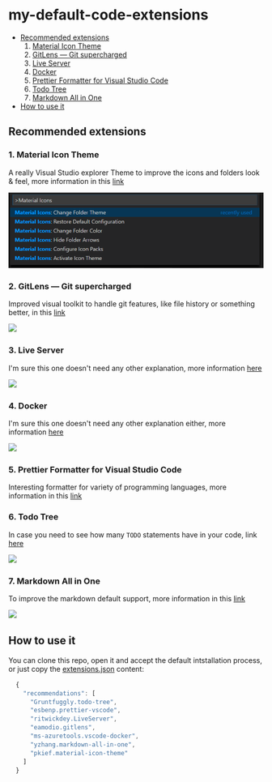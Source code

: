 # my-default-code-extensions

- [Recommended extensions](#recommended-extensions)
  1.  [Material Icon Theme](#1-material-icon-theme)
  2.  [GitLens — Git supercharged](#2-gitlens--git-supercharged)
  3.  [Live Server](#3-live-server)
  4.  [Docker](#4-docker)
  5.  [Prettier Formatter for Visual Studio Code](#5-prettier-formatter-for-visual-studio-code)
  6.  [Todo Tree](#6-todo-tree)
  7.  [Markdown All in One](#7-markdown-all-in-one)
- [How to use it](#how-to-use-it)

## Recommended extensions
### 1. Material Icon Theme
A really Visual Studio explorer Theme to improve the icons and folders look & feel, more information in this [link](https://marketplace.visualstudio.com/items?itemName=PKief.material-icon-theme)

![](https://raw.githubusercontent.com/PKief/vscode-material-icon-theme/main/images/commandPalette.png)

### 2. GitLens — Git supercharged
Improved visual toolkit to handle git features, like file history or something better, in this [link](https://marketplace.visualstudio.com/items?itemName=eamodio.gitlens)

![](https://raw.githubusercontent.com/eamodio/vscode-gitlens/master/images/docs/gitlens-preview.gif)

### 3. Live Server
I'm sure this one doesn't need any other explanation, more information [here](https://marketplace.visualstudio.com/items?itemName=ritwickdey.LiveServer)

![](https://github.com/ritwickdey/vscode-live-server/raw/master/images/Screenshot/vscode-live-server-animated-demo.gif)

### 4. Docker

I'm sure this one doesn't need any other explanation either, more information [here](https://marketplace.visualstudio.com/items?itemName=ms-azuretools.vscode-docker)

![](https://github.com/microsoft/vscode-docker/raw/HEAD/resources/readme/overview.gif)

### 5. Prettier Formatter for Visual Studio Code
Interesting formatter for variety of programming languages, more information in this [link](https://marketplace.visualstudio.com/items?itemName=esbenp.prettier-vscode)


### 6. Todo Tree
In case you need to see how many `TODO` statements have in your code, link [here](https://marketplace.visualstudio.com/items?itemName=Gruntfuggly.todo-tree)

![](https://raw.githubusercontent.com/Gruntfuggly/todo-tree/master/resources/screenshot.png)

### 7. Markdown All in One
To improve the markdown default support, more information in this [link](https://marketplace.visualstudio.com/items?itemName=yzhang.markdown-all-in-one)

![](https://github.com/yzhang-gh/vscode-markdown/raw/master/images/gifs/toggle-bold.gif)

## How to use it

You can clone this repo, open it and accept the default intstallation process, or just copy the [extensions.json](.vscode/extensions.json) content:

```javascript
  {
    "recommendations": [
      "Gruntfuggly.todo-tree", 
      "esbenp.prettier-vscode",
      "ritwickdey.LiveServer", 
      "eamodio.gitlens", 
      "ms-azuretools.vscode-docker", 
      "yzhang.markdown-all-in-one",
      "pkief.material-icon-theme"
    ]
  }
```
